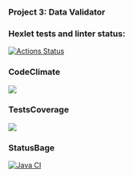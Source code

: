 ### Project 3: Data Validator

### Hexlet tests and linter status:
[![Actions Status](https://github.com/CherepovAlex/java-project-78/actions/workflows/hexlet-check.yml/badge.svg)](https://github.com/CherepovAlex/java-project-78/actions)
### CodeClimate
<a href="https://codeclimate.com/github/CherepovAlex/java-project-78/maintainability"><img src="https://api.codeclimate.com/v1/badges/16477942b742269d4afd/maintainability" /></a>
### TestsCoverage
<a href="https://codeclimate.com/github/CherepovAlex/java-project-78/test_coverage"><img src="https://api.codeclimate.com/v1/badges/16477942b742269d4afd/test_coverage" /></a>
### StatusBage
[![Java CI](https://github.com/CherepovAlex/java-project-78/actions/workflows/main.yml/badge.svg)](https://github.com/CherepovAlex/java-project-78/actions/workflows/main.yml)
